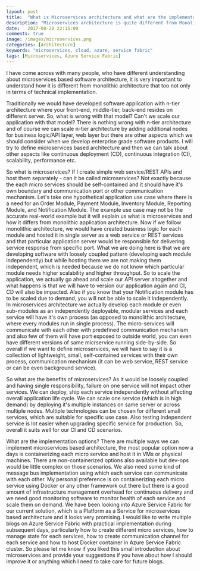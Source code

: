 ```yaml
---
layout: post
title:  "What is Microservices architecture and what are the implementation options?"
description: "Microservices architecture is quite different from Monolithic architecture and Azure Service Fabric is a good option as a PaaS."
date:   2017-08-28 22:15:00
comments: true
image: /images/microservices.png
categories: [Architecture]
keywords: "microservices, cloud, azure, service fabric"
tags: [Microservices, Azure Service Fabric]
---
```

I have come across with many people, who have different understanding about microservices based software architecture, it is very important to understand how it is different from monolithic architecture that too not only in terms of technical implementation.

Traditionally we would have developed software application with n-tier architecture where your front-end, middle-tier, back-end resides on different server. So, what is wrong with that model? Can't we scale our application with that model? There is nothing wrong with n-tier architecture and of course we can scale n-tier architecture by adding additional nodes for business logic/API layer, web layer but there are other aspects which we should consider when we develop enterprise grade software products. I will try to define microservices based architecture and then we can talk about other aspects like continuous deployment (CD), continuous integration (CI), scalability, performance etc.

So what is microservices? If I create simple web service/REST APIs and host them separately - can it be called microservices? Not exactly because the each micro services should be self-contained and it should have it's own boundary and communication port or other communication mechanism. Let's take one hypothetical application use case where there is a need for an Order Module, Payment Module, Inventory Module, Reporting Module, and Notification Module. The example use case may not be the accurate real-world example but it will explain us what is microservices and how it differs from monolithic application architecture. Now if we follow monolithic architecture, we would have created business logic for each module and hosted it in single server as a web service or REST services and that particular application server would be responsible for delivering service response from specific port. What we are doing here is that we are developing software with loosely coupled pattern (developing each module independently) but while hosting them we are not making them independent, which is needed because we do not know which particular module needs higher scalability and higher throughput. So to scale the application, we actually go ahead and scale our API server altogether and what happens is that we will have to version our application again and CI, CD will also be impacted. Also if you know that your Notification module has to be scaled due to demand, you will not be able to scale it independently. In microservices architecture we actually develop each module or even sub-modules as an independently deployable, modular services and each service will have it's own process (as opposed to monolithic architecture, where every modules run in single process). The micro-services will communicate with each other with predefined communication mechanism and also few of them will have port exposed to outside world, you can even have different versions of same micrservice running side-by-side. So overall if we want to define microservices, we will have to say it is a collection of lightweight, small, self-contained services with their own process, communication mechanism (it can be web service, REST service or can be even background service).

So what are the benefits of microservices? As it would be loosely coupled and having single responsibility, failure on one service will not impact other services. We can deploy, ship each service independently without affecting overall application life cycle. We can scale one service (which is in high demand) by deploying it's multiple instances on same server or across multiple nodes. Multiple technologies can be chosen for different small services, which are suitable for specific use case. Also testing independent service is lot easier when upgrading specific service for production. So, overall it suits well for our CI and CD scenarios.

What are the implementation options? There are multiple ways we can implement microservices based architecture, the most popular option now a days is containerizing each micro service and host it in VMs or physical machines. There are non-containerized options also available but dev-ops would be little complex on those scenarios. We also need some kind of message bus implementation using which each service can communicate with each other. My personal preference is on containerizing each micro service using Docker or any other framework out there but there is a good amount of infrastructure management overhead for continuous delivery and we need good monitoring software to monitor health of each service and scale them on demand. We have been looking into Azure Service Fabric for our current solution, which is a Platform as a Service for microservices based architecture and it looks very promising. I would like to write multiple blogs on Azure Service Fabric with practical implementation during subsequent days, particularly how to create different micro services, how to manage state for each services, how to create communication channel for each service and how to host Docker container in Azure Service Fabric cluster. So please let me know if you liked this small introduction about microservices and provide your suggestions if you have about how I should improve it or anything which I need to take care for future blogs.

